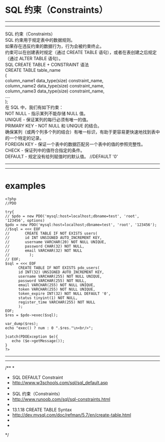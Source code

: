 # SQL 约束（Constraints）  
***
***  

> 
  SQL 约束（Constraints）  
  SQL 约束用于规定表中的数据规则。  
  如果存在违反约束的数据行为，行为会被约束终止。  
  约束可以在创建表时规定（通过 CREATE TABLE   语句），或者在表创建之后规定（通过 ALTER TABLE 语句）。  
  SQL CREATE TABLE + CONSTRAINT 语法  
  CREATE TABLE table_name  
  (  
  column_name1 data_type(size) constraint_name,  
  column_name2 data_type(size) constraint_name,  
  column_name3 data_type(size) constraint_name,  
  ....  
  );  
  在 SQL 中，我们有如下约束：  
  NOT NULL - 指示某列不能存储 NULL 值。  
  UNIQUE - 保证某列的每行必须有唯一的值。  
  PRIMARY KEY - NOT NULL 和 UNIQUE  的结合。  
  确保某列（或两个列多个列的结合）有唯一标识，有助于更容易更快速地找到表中的一个特定的记录。   
  FOREIGN KEY - 保证一个表中的数据匹配另一个表中的值的参照完整性。  
  CHECK - 保证列中的值符合指定的条件。  
  DEFAULT - 规定没有给列赋值时的默认值。 
  //DEFAULT '0'
>  

***
***

# examples    
    <?php   
    //PDO  

    try{  
    // $pdo = new PDO('mysql:host=localhost;dbname=test', 'root', '123456', options)   
    $pdo = new PDO('mysql:host=localhost;dbname=test', 'root', '123456');  
    //$sql = <<< EOF  
    //       CREATE TABLE IF NOT EXISTS users(  
    //       id INT UNSIGNED AUTO_INCREMENT KEY,  
    //       username VARCHAR(20) NOT NULL UNIQUE,  
    //       password CHAR(32) NOT NULL,  
    //       email VARCHAR(32) NOT NULL  
    //         );  
    // EOF;  
    $sql = <<< EOF  
          CREATE TABLE IF NOT EXISTS pdo_users(  
          id INT(32) UNSIGNED AUTO_INCREMENT KEY,  
          username VARCHAR(255) NOT NULL UNIQUE,  
          password VARCHAR(255) NOT NULL,  
          email VARCHAR(255) NOT NULL UNIQUE,  
          token VARCHAR(255) NOT NULL UNIQUE,  
          token_expire INT(32) NOT NULL DEFAULT '0',  
          status tinyint(1) NOT NULL,  
          register_time VARCHAR(255) NOT NULL  
          );  
    EOF;  
    $res = $pdo->exec($sql);  
    
    var_dump($res);  
    echo "exec() ? num : 0 ".$res."\n<br/>";  

    }catch(PDOException $e){  
       echo ($e->getMessage());  
    }    
    ?>  

***
***
/**
 * 
 * SQL DEFAULT Constraint
 * http://www.w3schools.com/sql/sql_default.asp
 * 
 * SQL 约束（Constraints）
 * http://www.runoob.com/sql/sql-constraints.html
 * 
 * 13.1.18 CREATE TABLE Syntax
 * http://dev.mysql.com/doc/refman/5.7/en/create-table.html
 * 
 * 
 */

